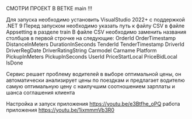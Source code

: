 СМОТРИ ПРОЕКТ В ВЕТКЕ main !!!

Для запуска необходимо установить VisualStudio 2022+ с поддержкой .NET 9 Перед запуском необходимо указать путь к файлу CSV в файле Appsetting в разделе train В файле CSV необходимо заменить названия столбцов в первой строчке на следующие: OrderId OrderTimestamp DistanceInMeters DurationInSeconds TenderId TenderTimestamp DriverId DriverRegDate DriverRatingString Carmodel Carname Platform PickupInMeters PickupInSeconds UserId PriceStartLocal PriceBidLocal IsDone

Сервис решает проблему водителей в выборе оптимальной цены, он автоматически анализирует цены по поездкам и предлагает водителю самую оптимальную цену с наилучшим соотношением зарплаты и шанса соглашения клиента

Настройка и запуск приложения https://youtu.be/e3Btfhe_oPQ работа приложения https://youtu.be/1ixmmmVb3R0
